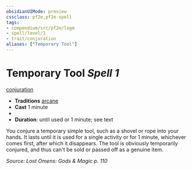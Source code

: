 ```yaml
---
obsidianUIMode: preview
cssclass: pf2e,pf2e-spell
tags:
- compendium/src/pf2e/logm
- spell/level/1
- trait/conjuration
aliases: ["Temporary Tool"]
---
```

# Temporary Tool *Spell 1*   
[conjuration](rules/traits/conjuration.md "Conjuration School Trait")  

- **Traditions** [arcane](rules/traits/arcane.md "Arcane Tradition Trait")
- **Cast** 1 minute 
- 
- **Duration**: until used or 1 minute; see text

You conjure a temporary simple tool, such as a shovel or rope into your hands. It lasts until it is used for a single activity or for 1 minute, whichever comes first, after which it disappears. The tool is obviously temporarily conjured, and thus can't be sold or passed off as a genuine item.

*Source: Lost Omens: Gods & Magic p. 110*